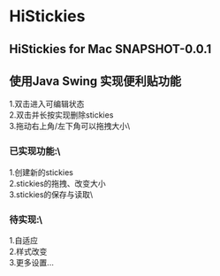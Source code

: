  HiStickies
======
HiStickies for Mac SNAPSHOT-0.0.1
--

## 使用Java Swing 实现便利贴功能
1.双击进入可编辑状态\
2.双击并长按实现删除stickies\
3.拖动右上角/左下角可以拖拽大小\
### 已实现功能:\
1.创建新的stickies\
2.stickies的拖拽、改变大小\
3.stickies的保存与读取\
### 待实现:\
1.自适应\
2.样式改变\
3.更多设置...
